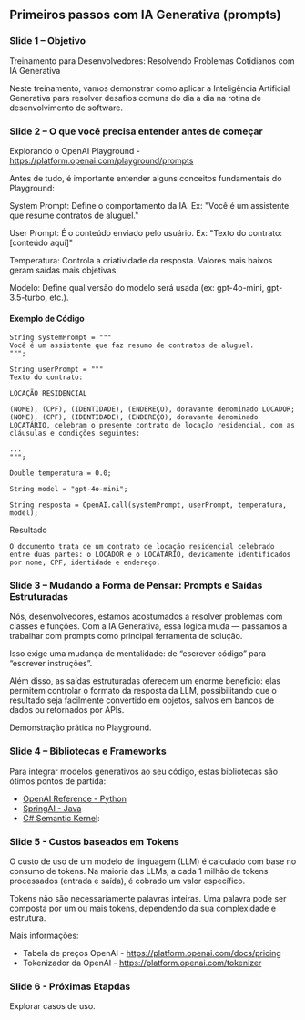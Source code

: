 ## Primeiros passos com IA Generativa (prompts)

### Slide 1 – Objetivo

Treinamento para Desenvolvedores: Resolvendo Problemas Cotidianos com IA Generativa

Neste treinamento, vamos demonstrar como aplicar a Inteligência Artificial Generativa para resolver desafios comuns do dia a dia na rotina de desenvolvimento de software.

### Slide 2 – O que você precisa entender antes de começar

Explorando o OpenAI Playground - https://platform.openai.com/playground/prompts

Antes de tudo, é importante entender alguns conceitos fundamentais do Playground:

System Prompt: Define o comportamento da IA. Ex: "Você é um assistente que resume contratos de aluguel."

User Prompt: É o conteúdo enviado pelo usuário. Ex: "Texto do contrato: [conteúdo aqui]"

Temperatura: Controla a criatividade da resposta. Valores mais baixos geram saídas mais objetivas.

Modelo: Define qual versão do modelo será usada (ex: gpt-4o-mini, gpt-3.5-turbo, etc.).

#### Exemplo de Código

```
String systemPrompt = """
Você é um assistente que faz resumo de contratos de aluguel.
""";

String userPrompt = """
Texto do contrato:

LOCAÇÃO RESIDENCIAL

(NOME), (CPF), (IDENTIDADE), (ENDEREÇO), doravante denominado LOCADOR; (NOME), (CPF), (IDENTIDADE), (ENDEREÇO), doravante denominado LOCATÁRIO, celebram o presente contrato de locação residencial, com as cláusulas e condições seguintes: 

...
""";

Double temperatura = 0.0;

String model = "gpt-4o-mini";

String resposta = OpenAI.call(systemPrompt, userPrompt, temperatura, model);

```

Resultado

```
O documento trata de um contrato de locação residencial celebrado entre duas partes: o LOCADOR e o LOCATÁRIO, devidamente identificados por nome, CPF, identidade e endereço.
```

### Slide 3 – Mudando a Forma de Pensar: Prompts e Saídas Estruturadas

Nós, desenvolvedores, estamos acostumados a resolver problemas com classes e funções. Com a IA Generativa, essa lógica muda — passamos a trabalhar com prompts como principal ferramenta de solução.

Isso exige uma mudança de mentalidade: de “escrever código” para “escrever instruções”.

Além disso, as saídas estruturadas oferecem um enorme benefício: elas permitem controlar o formato da resposta da LLM, possibilitando que o resultado seja facilmente convertido em objetos, salvos em bancos de dados ou retornados por APIs.

Demonstração prática no Playground.

### Slide 4  – Bibliotecas e Frameworks

Para integrar modelos generativos ao seu código, estas bibliotecas são ótimos pontos de partida:

- [OpenAI Reference - Python](https://platform.openai.com/docs/api-reference/introduction)
- [SpringAI - Java](https://spring.io/projects/spring-ai)
- [C# Semantic Kernel](https://learn.microsoft.com/en-us/semantic-kernel/overview/): 

### Slide 5 - Custos baseados em Tokens
O custo de uso de um modelo de linguagem (LLM) é calculado com base no consumo de tokens. Na maioria das LLMs, a cada 1 milhão de tokens processados (entrada e saída), é cobrado um valor específico.

Tokens não são necessariamente palavras inteiras. Uma palavra pode ser composta por um ou mais tokens, dependendo da sua complexidade e estrutura.

Mais informações:
- Tabela de preços OpenAI - https://platform.openai.com/docs/pricing
- Tokenizador da OpenAI - https://platform.openai.com/tokenizer

### Slide 6 - Próximas Etapdas

Explorar casos de uso.
